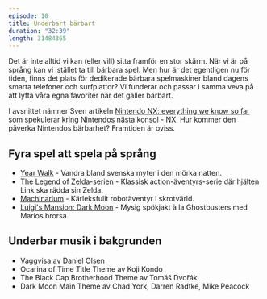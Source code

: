 ```yaml
---
episode: 10
title: Underbart bärbart
duration: "32:39"
length: 31484365
---
```


Det är inte alltid vi kan (eller vill) sitta framför en stor skärm. När vi är på språng kan vi istället ta till bärbara spel. Men hur är det egentligen nu för tiden, finns det plats för dedikerade bärbara spelmaskiner bland dagens smarta telefoner och surfplattor? Vi funderar och passar i samma veva på att lyfta våra egna favoriter när det gäller bärbart.

I avsnittet nämner Sven artikeln [Nintendo NX: everything we know so far][1] som spekulerar kring Nintendos nästa konsol - NX. Hur kommer den påverka Nintendos bärbarhet? Framtiden är oviss.

## Fyra spel att spela på språng

* [Year Walk][2] - Vandra bland svenska myter i den mörka natten.
* [The Legend of Zelda-serien][3] - Klassisk action-äventyrs-serie där hjälten Link ska rädda sin Zelda.
* [Machinarium][4] - Kärleksfullt robotäventyr i skrotvärld.
* [Luigi's Mansion: Dark Moon][5] - Mysig spökjakt à la Ghostbusters med Marios brorsa.

## Underbar musik i bakgrunden

* Vaggvisa av Daniel Olsen
* Ocarina of Time Title Theme av Koji Kondo
* The Black Cap Brotherhood Theme av Tomáš Dvořák
* Dark Moon Main Theme av Chad York, Darren Radtke, Mike Peacock

[1]: https://www.theverge.com/2016/4/27/11516888/nintendo-nx-new-console-news-date-games
[2]: https://simogo.com/work/year-walk-ios
[3]: https://zelda.com/#threeds
[4]: https://machinarium.net
[5]: https://luigismansion.nintendo.com
